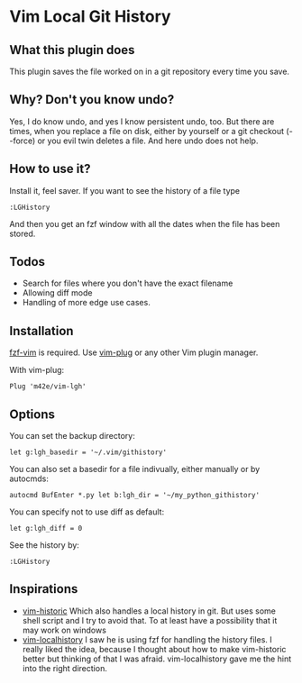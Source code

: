 # Vim Local Git History

## What this plugin does

This plugin saves the file worked on in a git repository every time you save.

## Why? Don't you know undo?

Yes, I do know undo, and yes I know persistent undo, too. But there are times, when you replace a file on disk, either by yourself or a git checkout (--force) or you evil twin deletes a file. And here undo does not help.

## How to use it?

Install it, feel saver. If you want to see the history of a file type

```
:LGHistory
```

And then you get an fzf window with all the dates when the file has been stored.

## Todos

- Search for files where you don't have the exact filename
- Allowing diff mode
- Handling of more edge use cases.

## Installation                                         

[fzf-vim](https://github.com/junegunn/fzf.vim) is required.
Use [vim-plug](https://github.com/junegunn/vim-plug) or any other Vim plugin manager.

With vim-plug:

```
Plug 'm42e/vim-lgh'
```

## Options

You can set the backup directory:

```
let g:lgh_basedir = '~/.vim/githistory'
```

You can also set a basedir for a file indivually, either manually or by 
autocmds:

```
autocmd BufEnter *.py let b:lgh_dir = '~/my_python_githistory'
```

You can specify not to use diff as default:

```
let g:lgh_diff = 0
```

See the history by:

```
:LGHistory
```


## Inspirations

- [vim-historic](https://github.com/serby/vim-historic) Which also handles a local history in git. But uses some shell script and I try to avoid that. To at least have a possibility that it may work on windows
- [vim-localhistory](https://github.com/mg979/vim-localhistory) I saw he is using fzf for handling the history files. I really liked the idea, because I thought about how to make vim-historic better but thinking of that I was afraid. vim-localhistory gave me the hint into the right direction.

